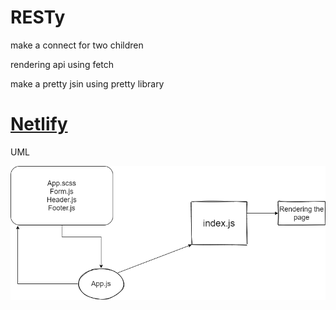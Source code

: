 # RESTy
make a connect for two children 

rendering api using fetch

make a pretty jsin using pretty library

# [Netlify](https://6090b0cb4c3abf6fdbb0f2e9--compassionate-meitner-b8af75.netlify.app/)


UML


![uml](./lab27.png)
